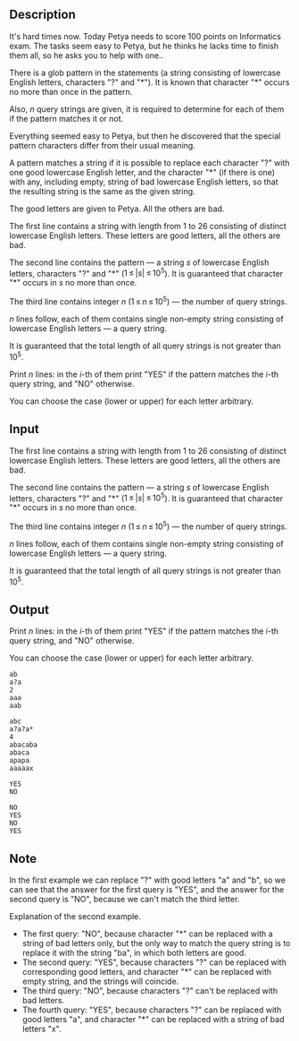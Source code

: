 ## Description

<div><p>It's hard times now. Today Petya needs to score 100 points on Informatics exam. The tasks seem easy to Petya, but he thinks he lacks time to finish them all, so he asks you to help with one..</p><p>There is a glob pattern in the statements (a string consisting of lowercase English letters, characters "<span class="tex-font-style-tt">?</span>" and "<span class="tex-font-style-tt">*</span>"). It is known that character "<span class="tex-font-style-tt">*</span>" occurs <span class="tex-font-style-bf">no more than once</span> in the pattern.</p><p>Also, <span class="tex-span"><i>n</i></span> query strings are given, it is required to determine for each of them if the pattern matches it or not.</p><p>Everything seemed easy to Petya, but then he discovered that <span class="tex-font-style-bf">the special pattern characters differ from their usual meaning</span>.</p><p>A pattern matches a string if it is possible to replace each character "<span class="tex-font-style-tt">?</span>" with one <span class="tex-font-style-it">good</span> lowercase English letter, and the character "<span class="tex-font-style-tt">*</span>" (if there is one) with any, including empty, string of <span class="tex-font-style-it">bad</span> lowercase English letters, so that the resulting string is the same as the given string.</p><p>The good letters are given to Petya. All the others are bad.</p></div><div class="input-specification"><p>The first line contains a string with length from <span class="tex-span">1</span> to <span class="tex-span">26</span> consisting of distinct lowercase English letters. These letters are good letters, all the others are bad.</p><p>The second line contains the pattern&nbsp;— a string <span class="tex-span"><i>s</i></span> of lowercase English letters, characters "<span class="tex-font-style-tt">?</span>" and "<span class="tex-font-style-tt">*</span>" (<span class="tex-span">1 ≤ |<i>s</i>| ≤ 10<sup class="upper-index">5</sup></span>). It is guaranteed that character "<span class="tex-font-style-tt">*</span>" occurs in <span class="tex-span"><i>s</i></span> no more than once.</p><p>The third line contains integer <span class="tex-span"><i>n</i></span> (<span class="tex-span">1 ≤ <i>n</i> ≤ 10<sup class="upper-index">5</sup></span>)&nbsp;— the number of query strings.</p><p><span class="tex-span"><i>n</i></span> lines follow, each of them contains single non-empty string consisting of lowercase English letters&nbsp;— a query string.</p><p>It is guaranteed that the total length of all query strings is not greater than <span class="tex-span">10<sup class="upper-index">5</sup></span>.</p></div><div class="output-specification"><p>Print <span class="tex-span"><i>n</i></span> lines: in the <span class="tex-span"><i>i</i></span>-th of them print "<span class="tex-font-style-tt">YES</span>" if the pattern matches the <span class="tex-span"><i>i</i></span>-th query string, and "<span class="tex-font-style-tt">NO</span>" otherwise.</p><p>You can choose the case (lower or upper) for each letter arbitrary.</p></div>

## Input

<p>The first line contains a string with length from <span class="tex-span">1</span> to <span class="tex-span">26</span> consisting of distinct lowercase English letters. These letters are good letters, all the others are bad.</p><p>The second line contains the pattern&nbsp;— a string <span class="tex-span"><i>s</i></span> of lowercase English letters, characters "<span class="tex-font-style-tt">?</span>" and "<span class="tex-font-style-tt">*</span>" (<span class="tex-span">1 ≤ |<i>s</i>| ≤ 10<sup class="upper-index">5</sup></span>). It is guaranteed that character "<span class="tex-font-style-tt">*</span>" occurs in <span class="tex-span"><i>s</i></span> no more than once.</p><p>The third line contains integer <span class="tex-span"><i>n</i></span> (<span class="tex-span">1 ≤ <i>n</i> ≤ 10<sup class="upper-index">5</sup></span>)&nbsp;— the number of query strings.</p><p><span class="tex-span"><i>n</i></span> lines follow, each of them contains single non-empty string consisting of lowercase English letters&nbsp;— a query string.</p><p>It is guaranteed that the total length of all query strings is not greater than <span class="tex-span">10<sup class="upper-index">5</sup></span>.</p>

## Output

<p>Print <span class="tex-span"><i>n</i></span> lines: in the <span class="tex-span"><i>i</i></span>-th of them print "<span class="tex-font-style-tt">YES</span>" if the pattern matches the <span class="tex-span"><i>i</i></span>-th query string, and "<span class="tex-font-style-tt">NO</span>" otherwise.</p><p>You can choose the case (lower or upper) for each letter arbitrary.</p>





```input1
ab
a?a
2
aaa
aab

```




```input2
abc
a?a?a*
4
abacaba
abaca
apapa
aaaaax

```




```output1
YES
NO

```




```output2
NO
YES
NO
YES

```



## Note

<p>In the first example we can replace "<span class="tex-font-style-tt">?</span>" with good letters "<span class="tex-font-style-tt">a</span>" and "<span class="tex-font-style-tt">b</span>", so we can see that the answer for the first query is "<span class="tex-font-style-tt">YES</span>", and the answer for the second query is "<span class="tex-font-style-tt">NO</span>", because we can't match the third letter.</p><p>Explanation of the second example. </p><ul> <li> The first query: "<span class="tex-font-style-tt">NO</span>", because character "<span class="tex-font-style-tt">*</span>" can be replaced with a string of bad letters only, but the only way to match the query string is to replace it with the string "<span class="tex-font-style-tt">ba</span>", in which both letters are good. </li><li> The second query: "<span class="tex-font-style-tt">YES</span>", because characters "<span class="tex-font-style-tt">?</span>" can be replaced with corresponding good letters, and character "<span class="tex-font-style-tt">*</span>" can be replaced with empty string, and the strings will coincide. </li><li> The third query: "<span class="tex-font-style-tt">NO</span>", because characters "<span class="tex-font-style-tt">?</span>" can't be replaced with bad letters. </li><li> The fourth query: "<span class="tex-font-style-tt">YES</span>", because characters "<span class="tex-font-style-tt">?</span>" can be replaced with good letters "<span class="tex-font-style-tt">a</span>", and character "<span class="tex-font-style-tt">*</span>" can be replaced with a string of bad letters "<span class="tex-font-style-tt">x</span>". </li></ul>
